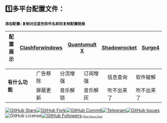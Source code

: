 ## 1️⃣多平台配置文件：

**`添加配置:复制对应蓝色软件名即刻复制配置链接`**

| **配置展示** | [Clashforwindows](https://raw.githubusercontent.com/oiozi/Gears/main/Templates/CFW-config-NEW.yml) | [Quantumult X](https://raw.githubusercontent.com/oiozi/Gears/main/Templates/Quantumult%20X.conf) | [Shadowrocket](https://raw.githubusercontent.com/oiozi/Gears/main/Templates/Shadowrocket.conf) | [Surge4](https://raw.githubusercontent.com/oiozi/Gears/main/Templates/Surge4.conf) |
| :----------: | :----------------------------------------------------------: | :----------------------------------------------------------: | :----------------------------------------------------------: | :----------------------------------------------------------: |

<table>
    <tr>
        <td rowspan="3"><strong>有什么功能</strong></td></tr>
    <tr>
        <td > 广告移除 </td>
        <td > 分流增强 </td>
        <td > 订阅增强 </td>
        <td > 信息查询 </td>
        <td > 软件破解 </td>
    </tr>
    <tr>
        <td > 屏蔽更新 </td>
        <td > 音乐解锁 </td>
        <td > 音乐解灰 </td>
        <td > 吹不出来了 </td>
        <td > 吹不出来了 </td>
    </tr>
</table>

[![GitHub Stars](https://img.shields.io/github/stars/oiozi/Gears)](https://github.com/oiozi/Gears/stargazers)[![GitHub Fork](https://img.shields.io/github/forks/oiozi/Gears)](https://github.com/oiozi/Gears/network/members)[![GitHub Commit](https://img.shields.io/github/commit-activity/m/oiozi/Gears?label=Commits)](https://github.com/doiozi/Gears/commits/master)[![Telegram](https://img.shields.io/badge/Telegram-Channel-33A8E3)](https://t.me/REBIRTHOKAY)[![GitHub Issues](https://img.shields.io/github/issues/oiozi/Gears)](https://github.com/oiozi/Gears/issues)![GitHub License](https://img.shields.io/github/license/mashape/apistatus.svg)[![GitHub Followers](https://img.shields.io/github/followers/oiozi?label=follow&style=social)](https://github.com/oiozi)[<img src="https://api.star-history.com/svg?repos=oiozi/Gears&type=Timeline" alt="Star History Chart" style="zoom: 50%;" />](https://star-history.com/#oiozi/Gears&Timeline)

